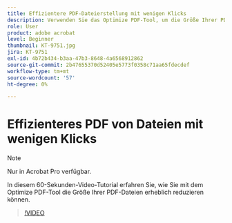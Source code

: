 ```yaml
---
title: Effizientere PDF-Dateierstellung mit wenigen Klicks
description: Verwenden Sie das Optimize PDF-Tool, um die Größe Ihrer PDF-Dateien erheblich zu reduzieren
role: User
product: adobe acrobat
level: Beginner
thumbnail: KT-9751.jpg
jira: KT-9751
exl-id: 4b72b434-b3aa-47b3-8648-4a6568912862
source-git-commit: 2b47655370d52405e5773f0358c71aa65fdecdef
workflow-type: tm+mt
source-wordcount: '57'
ht-degree: 0%

---
```


# Effizienteres PDF von Dateien mit wenigen Klicks

>[!NOTE]
>
>Nur in Acrobat Pro verfügbar.

In diesem 60-Sekunden-Video-Tutorial erfahren Sie, wie Sie mit dem Optimize PDF-Tool die Größe Ihrer PDF-Dateien erheblich reduzieren können.

>[!VIDEO](https://video.tv.adobe.com/v/340077?quality=12&learn=on&hidetitle=true)
